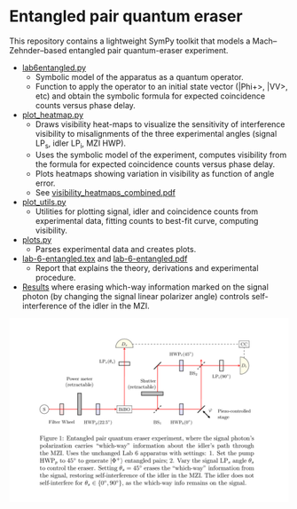 
# Entangled pair quantum eraser

This repository contains a lightweight SymPy toolkit that models a
Mach–Zehnder–based entangled pair quantum-eraser experiment.

- [lab6entangled.py](lab6entangled.py) 
  - Symbolic model of the apparatus as a quantum operator.
  - Function to apply the operator to an initial state vector (|Phi+>, |VV>, etc) and obtain the symbolic formula for expected coincidence counts versus phase delay.
- [plot_heatmap.py](plot_heatmap.py) 
  - Draws visibility heat-maps to visualize the sensitivity of
    interference visibility to misalignments of the three experimental
    angles (signal LP<sub>s</sub>, idler LP<sub>i</sub>, MZI HWP).
  - Uses the symbolic model of the experiment, computes visibility from the formula for expected coincidence counts versus phase delay.
  - Plots heatmaps showing variation in visibility as function of angle error.
  - See [visibility_heatmaps_combined.pdf](visibility_heatmaps_combined.pdf)
- [plot_utils.py](plot_utils.py)   
  - Utilities for plotting signal, idler and coincidence counts from experimental data, 
  fitting counts to best-fit curve, computing visibility.
- [plots.py](plots.py) 
  - Parses experimental data and creates plots. 
- [lab-6-entangled.tex](lab-6-entangled.tex) and [lab-6-entangled.pdf](render/lab-6-entangled.pdf) 
  - Report that explains the theory, derivations and experimental procedure.
- [Results](render/2025-05-29-visibility.pdf) where erasing which-way information marked on the signal photon (by changing the signal linear polarizer angle) controls self-interference of the idler in the MZI.


![fig.png](fig.png)

